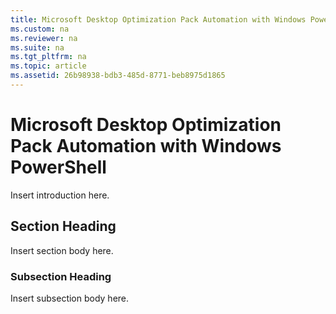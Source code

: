 ```yaml
---
title: Microsoft Desktop Optimization Pack Automation with Windows PowerShell
ms.custom: na
ms.reviewer: na
ms.suite: na
ms.tgt_pltfrm: na
ms.topic: article
ms.assetid: 26b98938-bdb3-485d-8771-beb8975d1865
---
```

# Microsoft Desktop Optimization Pack Automation with Windows PowerShell
Insert introduction here.

## Section Heading
Insert section body here.

### Subsection Heading
Insert subsection body here.

